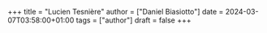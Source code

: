 +++
title = "Lucien Tesnière"
author = ["Daniel Biasiotto"]
date = 2024-03-07T03:58:00+01:00
tags = ["author"]
draft = false
+++
